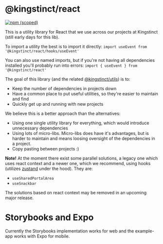 # @kingstinct/react

[![npm (scoped)](https://img.shields.io/npm/v/@kingstinct/react?style=for-the-badge)](https://www.npmjs.com/package/@kingstinct/react)

This is a utility library for React that we use across our projects at Kingstinct (still early days for this lib).

To import a utility the best is to import it directly:
`import useEvent from '@kingstinct/react/hooks/useEvent'`

You can also use named imports, but if you're not having all dependencies installed you'll probably run into errors:
`import { useEvent } from '@kingstinct/react'`

The goal of this library (and the related [@kingstinct/utils](https://github.com/Kingstinct/utils)) is to:
- Keep the number of dependencies in projects down
- Have a common place to put useful utilities, so they're easier to maintain and find
- Quickly get up and running with new projects

We believe this is a better approach than the alternatives:
- Using one single utility library for everything, which would introduce unnecessary dependencies
- Using lots of micro-libs. Micro-libs does have it's advantages, but is harder to maintain and means loosing oversight of the dependencies in a project.
- Copy pasting between projects :)


**Note!** At the moment there exist some parallel solutions, a legacy one which uses react context and a newer one, which we recommend, using hooks (utilizes [zustand](https://github.com/pmndrs/zustand) under the hood). They are:

- `useSharedPortalArea`
- `useSnackbar`

The solutions based on react context may be removed in an upcoming major release.

# Storybooks and Expo
Currently the Storybooks implementation works for web and the example-app works with Expo for mobile.
